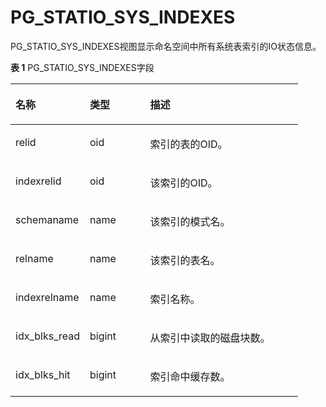 # PG\_STATIO\_SYS\_INDEXES<a name="ZH-CN_TOPIC_0242385987"></a>

PG\_STATIO\_SYS\_INDEXES视图显示命名空间中所有系统表索引的IO状态信息。

**表 1**  PG\_STATIO\_SYS\_INDEXES字段

<a name="zh-cn_topic_0237122460_zh-cn_topic_0059778131_t79d73d44eb93433692711efc086fa9dd"></a>
<table><thead align="left"><tr id="zh-cn_topic_0237122460_zh-cn_topic_0059778131_r7f45ca23ad0048c5a1eddd7091ef87ba"><th class="cellrowborder" valign="top" width="25.85%" id="mcps1.2.4.1.1"><p id="zh-cn_topic_0237122460_zh-cn_topic_0059778131_a402072edd59243bbb9461659cf0b2c87"><a name="zh-cn_topic_0237122460_zh-cn_topic_0059778131_a402072edd59243bbb9461659cf0b2c87"></a><a name="zh-cn_topic_0237122460_zh-cn_topic_0059778131_a402072edd59243bbb9461659cf0b2c87"></a>名称</p>
</th>
<th class="cellrowborder" valign="top" width="20.96%" id="mcps1.2.4.1.2"><p id="zh-cn_topic_0237122460_zh-cn_topic_0059778131_a45595d6f230b4144821ef4eb5b6f9298"><a name="zh-cn_topic_0237122460_zh-cn_topic_0059778131_a45595d6f230b4144821ef4eb5b6f9298"></a><a name="zh-cn_topic_0237122460_zh-cn_topic_0059778131_a45595d6f230b4144821ef4eb5b6f9298"></a>类型</p>
</th>
<th class="cellrowborder" valign="top" width="53.190000000000005%" id="mcps1.2.4.1.3"><p id="zh-cn_topic_0237122460_zh-cn_topic_0059778131_ac1c1c7fff2ee46c0b618dde8dde772e6"><a name="zh-cn_topic_0237122460_zh-cn_topic_0059778131_ac1c1c7fff2ee46c0b618dde8dde772e6"></a><a name="zh-cn_topic_0237122460_zh-cn_topic_0059778131_ac1c1c7fff2ee46c0b618dde8dde772e6"></a>描述</p>
</th>
</tr>
</thead>
<tbody><tr id="zh-cn_topic_0237122460_zh-cn_topic_0059778131_rb389749af01946bd867d36cc0cb2a796"><td class="cellrowborder" valign="top" width="25.85%" headers="mcps1.2.4.1.1 "><p id="zh-cn_topic_0237122460_zh-cn_topic_0059778131_a867faf40e729407498cc463db33102ae"><a name="zh-cn_topic_0237122460_zh-cn_topic_0059778131_a867faf40e729407498cc463db33102ae"></a><a name="zh-cn_topic_0237122460_zh-cn_topic_0059778131_a867faf40e729407498cc463db33102ae"></a>relid</p>
</td>
<td class="cellrowborder" valign="top" width="20.96%" headers="mcps1.2.4.1.2 "><p id="zh-cn_topic_0237122460_zh-cn_topic_0059778131_ab2c0077b7ee344ba863193715dfc6a57"><a name="zh-cn_topic_0237122460_zh-cn_topic_0059778131_ab2c0077b7ee344ba863193715dfc6a57"></a><a name="zh-cn_topic_0237122460_zh-cn_topic_0059778131_ab2c0077b7ee344ba863193715dfc6a57"></a>oid</p>
</td>
<td class="cellrowborder" valign="top" width="53.190000000000005%" headers="mcps1.2.4.1.3 "><p id="zh-cn_topic_0237122460_zh-cn_topic_0059778131_aad4ba636a5b74ef58e91f0e13a894356"><a name="zh-cn_topic_0237122460_zh-cn_topic_0059778131_aad4ba636a5b74ef58e91f0e13a894356"></a><a name="zh-cn_topic_0237122460_zh-cn_topic_0059778131_aad4ba636a5b74ef58e91f0e13a894356"></a>索引的表的OID。</p>
</td>
</tr>
<tr id="zh-cn_topic_0237122460_zh-cn_topic_0059778131_r5e43629df8e24f4c82909c6beee7bb78"><td class="cellrowborder" valign="top" width="25.85%" headers="mcps1.2.4.1.1 "><p id="zh-cn_topic_0237122460_zh-cn_topic_0059778131_ab3702c7fabb642cab85f78ada6a714eb"><a name="zh-cn_topic_0237122460_zh-cn_topic_0059778131_ab3702c7fabb642cab85f78ada6a714eb"></a><a name="zh-cn_topic_0237122460_zh-cn_topic_0059778131_ab3702c7fabb642cab85f78ada6a714eb"></a>indexrelid</p>
</td>
<td class="cellrowborder" valign="top" width="20.96%" headers="mcps1.2.4.1.2 "><p id="zh-cn_topic_0237122460_zh-cn_topic_0059778131_a672905934a6c49dda0fdba2480821575"><a name="zh-cn_topic_0237122460_zh-cn_topic_0059778131_a672905934a6c49dda0fdba2480821575"></a><a name="zh-cn_topic_0237122460_zh-cn_topic_0059778131_a672905934a6c49dda0fdba2480821575"></a>oid</p>
</td>
<td class="cellrowborder" valign="top" width="53.190000000000005%" headers="mcps1.2.4.1.3 "><p id="zh-cn_topic_0237122460_zh-cn_topic_0059778131_af2553d7a4ab04d4c9a7addab89eb1553"><a name="zh-cn_topic_0237122460_zh-cn_topic_0059778131_af2553d7a4ab04d4c9a7addab89eb1553"></a><a name="zh-cn_topic_0237122460_zh-cn_topic_0059778131_af2553d7a4ab04d4c9a7addab89eb1553"></a>该索引的OID。</p>
</td>
</tr>
<tr id="zh-cn_topic_0237122460_zh-cn_topic_0059778131_rf38ee626e39f428da2c6c30d11ffd486"><td class="cellrowborder" valign="top" width="25.85%" headers="mcps1.2.4.1.1 "><p id="zh-cn_topic_0237122460_zh-cn_topic_0059778131_a85fc721d6d964b9eb40e61bd13fde7a8"><a name="zh-cn_topic_0237122460_zh-cn_topic_0059778131_a85fc721d6d964b9eb40e61bd13fde7a8"></a><a name="zh-cn_topic_0237122460_zh-cn_topic_0059778131_a85fc721d6d964b9eb40e61bd13fde7a8"></a>schemaname</p>
</td>
<td class="cellrowborder" valign="top" width="20.96%" headers="mcps1.2.4.1.2 "><p id="zh-cn_topic_0237122460_zh-cn_topic_0059778131_a2c3678b7bd464c9fa67f8fb7c2e5799b"><a name="zh-cn_topic_0237122460_zh-cn_topic_0059778131_a2c3678b7bd464c9fa67f8fb7c2e5799b"></a><a name="zh-cn_topic_0237122460_zh-cn_topic_0059778131_a2c3678b7bd464c9fa67f8fb7c2e5799b"></a>name</p>
</td>
<td class="cellrowborder" valign="top" width="53.190000000000005%" headers="mcps1.2.4.1.3 "><p id="zh-cn_topic_0237122460_zh-cn_topic_0059778131_a116f14cb8e4f4493b84193f81f89b34e"><a name="zh-cn_topic_0237122460_zh-cn_topic_0059778131_a116f14cb8e4f4493b84193f81f89b34e"></a><a name="zh-cn_topic_0237122460_zh-cn_topic_0059778131_a116f14cb8e4f4493b84193f81f89b34e"></a>该索引的模式名。</p>
</td>
</tr>
<tr id="zh-cn_topic_0237122460_zh-cn_topic_0059778131_r759b406394664c4d8c6576129b031b86"><td class="cellrowborder" valign="top" width="25.85%" headers="mcps1.2.4.1.1 "><p id="zh-cn_topic_0237122460_zh-cn_topic_0059778131_ab0d7725b019f4b88a0dac9a93b911c9b"><a name="zh-cn_topic_0237122460_zh-cn_topic_0059778131_ab0d7725b019f4b88a0dac9a93b911c9b"></a><a name="zh-cn_topic_0237122460_zh-cn_topic_0059778131_ab0d7725b019f4b88a0dac9a93b911c9b"></a>relname</p>
</td>
<td class="cellrowborder" valign="top" width="20.96%" headers="mcps1.2.4.1.2 "><p id="zh-cn_topic_0237122460_zh-cn_topic_0059778131_a7470da695994491db0f500e72851a7c9"><a name="zh-cn_topic_0237122460_zh-cn_topic_0059778131_a7470da695994491db0f500e72851a7c9"></a><a name="zh-cn_topic_0237122460_zh-cn_topic_0059778131_a7470da695994491db0f500e72851a7c9"></a>name</p>
</td>
<td class="cellrowborder" valign="top" width="53.190000000000005%" headers="mcps1.2.4.1.3 "><p id="zh-cn_topic_0237122460_zh-cn_topic_0059778131_a59253de0fbf54b5cbde33dc67c179d4b"><a name="zh-cn_topic_0237122460_zh-cn_topic_0059778131_a59253de0fbf54b5cbde33dc67c179d4b"></a><a name="zh-cn_topic_0237122460_zh-cn_topic_0059778131_a59253de0fbf54b5cbde33dc67c179d4b"></a>该索引的表名。</p>
</td>
</tr>
<tr id="zh-cn_topic_0237122460_zh-cn_topic_0059778131_rbb6a58fd3ece47648af115a14359e241"><td class="cellrowborder" valign="top" width="25.85%" headers="mcps1.2.4.1.1 "><p id="zh-cn_topic_0237122460_zh-cn_topic_0059778131_ae502b07a56b04039a5fa3cf48191c545"><a name="zh-cn_topic_0237122460_zh-cn_topic_0059778131_ae502b07a56b04039a5fa3cf48191c545"></a><a name="zh-cn_topic_0237122460_zh-cn_topic_0059778131_ae502b07a56b04039a5fa3cf48191c545"></a>indexrelname</p>
</td>
<td class="cellrowborder" valign="top" width="20.96%" headers="mcps1.2.4.1.2 "><p id="zh-cn_topic_0237122460_zh-cn_topic_0059778131_abf93f15b20b0467faea8631197a071c2"><a name="zh-cn_topic_0237122460_zh-cn_topic_0059778131_abf93f15b20b0467faea8631197a071c2"></a><a name="zh-cn_topic_0237122460_zh-cn_topic_0059778131_abf93f15b20b0467faea8631197a071c2"></a>name</p>
</td>
<td class="cellrowborder" valign="top" width="53.190000000000005%" headers="mcps1.2.4.1.3 "><p id="zh-cn_topic_0237122460_zh-cn_topic_0059778131_a067add01ce41444d93d15c056b25cab5"><a name="zh-cn_topic_0237122460_zh-cn_topic_0059778131_a067add01ce41444d93d15c056b25cab5"></a><a name="zh-cn_topic_0237122460_zh-cn_topic_0059778131_a067add01ce41444d93d15c056b25cab5"></a>索引名称。</p>
</td>
</tr>
<tr id="zh-cn_topic_0237122460_zh-cn_topic_0059778131_r4d76242ecb5c4a3593f76d560c06b754"><td class="cellrowborder" valign="top" width="25.85%" headers="mcps1.2.4.1.1 "><p id="zh-cn_topic_0237122460_zh-cn_topic_0059778131_ab474790a9c064750a32ba7df213da076"><a name="zh-cn_topic_0237122460_zh-cn_topic_0059778131_ab474790a9c064750a32ba7df213da076"></a><a name="zh-cn_topic_0237122460_zh-cn_topic_0059778131_ab474790a9c064750a32ba7df213da076"></a>idx_blks_read</p>
</td>
<td class="cellrowborder" valign="top" width="20.96%" headers="mcps1.2.4.1.2 "><p id="zh-cn_topic_0237122460_zh-cn_topic_0059778131_a22a8142257f9484faed217be7900509e"><a name="zh-cn_topic_0237122460_zh-cn_topic_0059778131_a22a8142257f9484faed217be7900509e"></a><a name="zh-cn_topic_0237122460_zh-cn_topic_0059778131_a22a8142257f9484faed217be7900509e"></a>bigint</p>
</td>
<td class="cellrowborder" valign="top" width="53.190000000000005%" headers="mcps1.2.4.1.3 "><p id="zh-cn_topic_0237122460_zh-cn_topic_0059778131_a370e37d3002e4172a4381b0fb153363e"><a name="zh-cn_topic_0237122460_zh-cn_topic_0059778131_a370e37d3002e4172a4381b0fb153363e"></a><a name="zh-cn_topic_0237122460_zh-cn_topic_0059778131_a370e37d3002e4172a4381b0fb153363e"></a>从索引中读取的磁盘块数。</p>
</td>
</tr>
<tr id="zh-cn_topic_0237122460_zh-cn_topic_0059778131_rcce760281fe642d1a03dd3873f1d4bb0"><td class="cellrowborder" valign="top" width="25.85%" headers="mcps1.2.4.1.1 "><p id="zh-cn_topic_0237122460_zh-cn_topic_0059778131_a70d3b49f5f474d00be07370ca73584d4"><a name="zh-cn_topic_0237122460_zh-cn_topic_0059778131_a70d3b49f5f474d00be07370ca73584d4"></a><a name="zh-cn_topic_0237122460_zh-cn_topic_0059778131_a70d3b49f5f474d00be07370ca73584d4"></a>idx_blks_hit</p>
</td>
<td class="cellrowborder" valign="top" width="20.96%" headers="mcps1.2.4.1.2 "><p id="zh-cn_topic_0237122460_zh-cn_topic_0059778131_a59e507ffba3547db8656f0184a69e866"><a name="zh-cn_topic_0237122460_zh-cn_topic_0059778131_a59e507ffba3547db8656f0184a69e866"></a><a name="zh-cn_topic_0237122460_zh-cn_topic_0059778131_a59e507ffba3547db8656f0184a69e866"></a>bigint</p>
</td>
<td class="cellrowborder" valign="top" width="53.190000000000005%" headers="mcps1.2.4.1.3 "><p id="zh-cn_topic_0237122460_zh-cn_topic_0059778131_ac26774ffab1e4dacad7d3af7fc076788"><a name="zh-cn_topic_0237122460_zh-cn_topic_0059778131_ac26774ffab1e4dacad7d3af7fc076788"></a><a name="zh-cn_topic_0237122460_zh-cn_topic_0059778131_ac26774ffab1e4dacad7d3af7fc076788"></a>索引命中缓存数。</p>
</td>
</tr>
</tbody>
</table>

